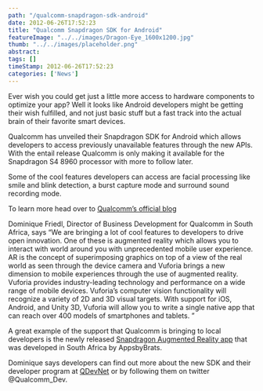 ```yaml
---
path: "/qualcomm-snapdragon-sdk-android" 
date: 2012-06-26T17:52:23 
title: "Qualcomm Snapdragon SDK for Android" 
featureImage: "../../images/Dragon-Eye_1600x1200.jpg"
thumb: "../../images/placeholder.png" 
abstract:  
tags: [] 
timeStamp: 2012-06-26T17:52:23 
categories: ['News'] 
---
```


<p>Ever wish you could get just a little more access to hardware components to optimize your app? Well it looks like Android developers might be getting their wish fulfilled, and not just basic stuff but a fast track into the actual brain of their favorite smart devices.</p>
<p>Qualcomm has unveiled their Snapdragon SDK for Android which allows developers to access previously unavailable features through the new APIs. With the entail release Qualcomm is only making it available for the Snapdragon S4 8960 processor with more to follow later.</p>
<p>Some of the cool features developers can access are facial processing like smile and blink detection, a burst capture mode and surround sound recording mode.</p>
<p>To learn more head over to <a href="https://developer.qualcomm.com/blog/snapdragon-sdk-android-public-preview">Qualcomm&#8217;s official blog</a></p>
<p>Dominique Friedl, Director of Business Development for Qualcomm in South Africa, says &#8220;We are bringing a lot of cool features to developers to drive open innovation. One of these is augmented reality which allows you to interact with world around you with unprecedented mobile user experience. AR is the concept of superimposing graphics on top of a view of the real world as seen through the device camera and Vuforia brings a new dimension to mobile experiences through the use of augmented reality. Vuforia provides industry-leading technology and performance on a wide range of mobile devices. Vuforia&#8217;s computer vision functionality will recognize a variety of 2D and 3D visual targets. With support for iOS, Android, and Unity 3D, Vuforia will allow you to write a single native app that can reach over 400 models of smartphones and tablets. &#8221;</p>
<p>A great example of the support that Qualcomm is bringing to local developers is the newly released <a href="https://play.google.com/store/apps/details?id=com.brentrobinson.snapdragonar&amp;feature=search_result#?t=W251bGwsMSwxLDEsImNvbS5icmVudHJvYmluc29uLnNuYXBkcmFnb25hciJd">Snapdragon Augmented Reality app</a> that was developed in South Africa by AppsbyBrats.</p>
<p>Dominique says developers can find out more about the new SDK and their developer program at <a href="https://developer.qualcomm.com/">QDevNet</a> or by following them on twitter @Qualcomm_Dev.</p>
